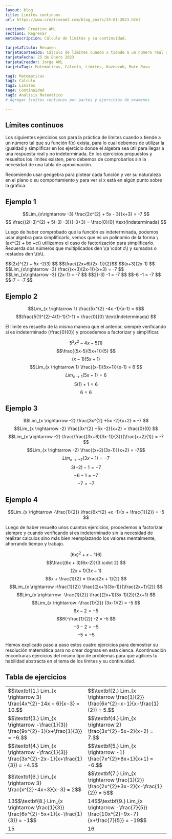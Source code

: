 ```yaml
---
layout: blog
title: Limites continuos
url: https://www.creativeaml.com/blog_posts/25-01-2023.html

section0: Creative AML
section1: Regresar
metaDescripcion: Cálculo de límites y su continuidad.

tarjetaTitulo: Resumen
tarjetaContenido: Cálculo de límites cuando x tiende a un número real sobre su función f(x), cuando es evaluada y no es indeterminada.
tarjetaFecha: 25 de Enero 2023
tarjetaCreador: Jorge AML
tarjetaTags: Matemáticas, Calculo, Límites, Kuznezob, Mate Rusa 

tag1: Matemáticas
tag2: Calculo
tag3: Límites
tag4: Continuidad
tag5: Análisis Matemático
# Agregar limites continuos por partes y ejercicios de examenes

---
```

<h2>Límites continuos</h2>
<div>
    <p>Los siguientes ejercicios son para la práctica de límites cuando x tiende a un número tal que su función f(x) exista, para lo cual debemos de utilizar la igualdad y simplificar en los ejercicio donde el algebra sea útil para llegar a una respuesta real y no indeterminada. En los ejercicios propuestos y resueltos los límites existen, pero debemos de comprobarlos sin la necesidad de una tabla de aproximación.</p>
    <p>Recomiendo usar geogebra para plotear cada función y ver su naturaleza en el plano o su comportamiento y para ver si x está en algún punto sobre la gráfica.</p>
</div>

<h2>Ejemplo 1</h2>
<div class="latex">

$$Lim_{x\rightarrow -3} \frac{2x^{2} + 5x - 3}{x+3} = -7 $$
    $$ \frac{(2(-3)^{2} + 5(-3) -3)}{-3+3} = \frac{0}{0}  \text{Indeterminada} $$
<p>Luego de haber comprobado que la función es indeterminada, podemos usar algebra para simplificarlo, vemos que es un polinomio de la forma \(ax^{2} + bx +c\) utilizamos el caso de factorización para simplificarlo. Recuerda dos números que multiplicados den \(a \cdot c\) y sumados o restados den \(b\).</p>
    $$(2x)^{2} + 5x -2(3) $$ $$\frac{(2x+6)(2x-1)}{2}$$ $$(x+3)(2x-1) $$
    $$Lim_{x\rightarrow -3} \frac{(x+3)(2x-1)}{x+3} = -7 $$
    $$Lim_{x\rightarrow -3} (2x-1) = -7 $$
    $$2(-3) -1 = -7 $$
    $$-6 -1 = -7 $$
    $$-7 = -7 $$
</div>
<h2>Ejemplo 2</h2>
<div class="latex">

$$Lim_{x \rightarrow 1} \frac{5x^{2} -4x -1}{x-1} = 6$$
    $$\frac{5(1)^{2}-4(1)-1}{1-1} = \frac{0}{0} \text{Indeterminada} $$
    <p>El límite es resuelto de la misma manera que el anterior, siempre verificando si es indeterminado \(\frac{0}{0}\) y procedemos a factorizar y simplificar.</p>
    $$5^{2}x^{2} -4x- 5(1) $$
    $$\frac{(5x-5)(5x+1)}{5} $$
    $$(x-1)(5x+1) $$
    $$Lim_{x \rightarrow 1} \frac{(x-1)(5x+1)}{x-1} = 6 $$
    $$Lim_{x \rightarrow 1} (5x+1) = 6 $$
    $$5(1) + 1 = 6 $$
    $$6 = 6 $$
</div>
<h2>Ejemplo 3</h2>
<div class="latex">

$$Lim_{x \rightarrow -2} \frac{3x^{2} +5x -2}{x+2} = -7 $$
    $$Lim_{x \rightarrow -2} \frac{3x^{2} +5x -2}{x+2} = \frac{0}{0} $$
    $$Lim_{x \rightarrow -2} \frac{\frac{(3x+6)(3x-1)}{3}}{\frac{x+2}{1}} = -7 $$
    $$Lim_{x \rightarrow -2} \frac{(x+2)(3x-1)}{x+2} = -7$$
    $$Lim_{x \rightarrow -2} (3x-1) = -7$$
    $$3(-2) -1 = -7$$
    $$-6 -1 = -7 $$
    $$-7 = -7 $$
</div>
<h2>Ejemplo 4</h2>
<div class="latex">

$$Lim_{x \rightarrow -\frac{1}{2}} \frac{6x^{2} +x -1}{x + \frac{1}{2}} = -5 $$
    <p>Luego de haber resuelto unos cuantos ejercicios, procedemos a factorizar siempre y cuando verificando si es indeterminado sin la necesidad de realizar calculos sino más bien reemplazando los valores mentalmente, ahorrando tiempo y trabajo.</p>
    $$(6x)^{2} +x -1(6)  $$
    $$\frac{(6x + 3)(6x-2)}{3 \cdot 2} $$
    $$(2x+1)(3x-1) $$
    $$x + \frac{1}{2} = \frac{2x + 1}{2} $$
    $$Lim_{x \rightarrow -\frac{1}{2}} \frac{(2x+1)(3x-1)}{\frac{2x+1}{2}} $$
    $$Lim_{x \rightarrow -\frac{1}{2}} \frac{(2x+1)(3x-1)(2)}{2x+1} $$
    $$Lim_{x \rightarrow -\frac{1}{2}} (3x-1)(2) = -5 $$
    $$6x-2 = -5 $$
    $$6(-\frac{1}{2}) -2 = -5 $$
    $$-3-2 = -5 $$
    $$-5 = -5 $$
</div>
<p>Hemos explicado paso a paso estos cuatro ejercicios para demostrar su resolución matemática para no crear dogmas en esta cienca. Acontinuación encontraras ejercicios del mismo tipo de problemas para que agilices tu habilidad abstracta en el tema de los límites y su continuidad.</p>
<div>
<h2>Tabla de ejercicios</h2>
<table class="l-table">
    <tr>
        <td>$$\textbf{1.} Lim_{x \rightarrow 3} \frac{4x^{2}-14x + 6}{x-3} = 10.$$</td>
        <td>$$\textbf{2.} Lim_{x \rightarrow \frac{1}{2}} \frac{6x^{2}-x-1}{x-\frac{1}{2}} = 5.$$</td>
    </tr>
    <tr>
        <td>$$\textbf{3.} Lim_{x \rightarrow -\frac{1}{3}} \frac{9x^{2}-1}{x+\frac{1}{3}} = -6.$$</td>
        <td>$$\textbf{4.} Lim_{x \rightarrow 2} \frac{3x^{2}-5x-2}{x-2} = 7.$$</td>
    </tr>
    <tr>
        <td>$$\textbf{4.} Lim_{x \rightarrow -\frac{1}{3}} \frac{3x^{2}-2x-1}{x+\frac{1}{3}} = -4.$$</td>
        <td>$$\textbf{5.} Lim_{x \rightarrow -1} \frac{7x^{2}+8x+1}{x+1} = -6.$$</td>
    </tr>
    <tr>
        <td>$$\textbf{6.} Lim_{x \rightarrow 3} \frac{x^{2}-4x+3}{x-3} = 2$$</td>
        <td>$$\textbf{7.} Lim_{x \rightarrow \frac{1}{2}} \frac{2x^{2}+3x-2}{x-\frac{1}{2}} = 5$$</td>
    </tr>
    <tr>
        <td>13$$\textbf{8.} Lim_{x \rightarrow \frac{1}{3}} \frac{6x^{2}-5x+1}{x-\frac{1}{3}} = -1$$</td>
        <td>14$$\textbf{9.} Lim_{x \rightarrow -\frac{7}{5}} \frac{10x^{2}-9x-7}{x+\frac{7}{5}} = -19$$</td>
    </tr>
    <tr>
        <td>15</td>
        <td>16</td>
    </tr>
</table>
</div>
